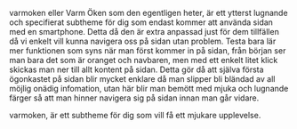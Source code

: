 varmoken eller Varm Öken som den egentligen heter, är ett ytterst lugnande och specifierat subtheme för dig som endast kommer att använda sidan med en smartphone. Detta då den är extra anpassad just för dem tillfällen då vi enkelt vill kunna navigera oss på sidan utan problem. Testa bara lär mer funktionen som syns när man först kommer in på sidan, från början ser man bara det som är oranget och navbaren, men med ett enkelt litet klick skickas man ner till allt kontent på sidan. Detta gör då att själva första ögonkastet på sidan blir mycket enklare då man slipper bli bländad av all möjlig onädig infomation, utan här blir man bemött med mjuka och lugnande färger så att man hinner navigera sig på sidan innan man går vidare.

varmoken, är ett subtheme för dig som vill få ett mjukare upplevelse.
